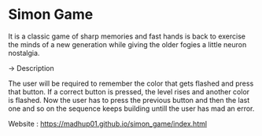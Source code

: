 # Simon Game

It is a classic game of sharp memories and fast hands is back to exercise the minds of a new generation while giving the older fogies a little neuron nostalgia.

-> Description

The user will be required to remember the color that gets flashed and press that button. If a correct button is pressed, the level rises and another color is flashed. 
Now the user has to press the previous button and then the last one and so on the sequence keeps building untill the user has mad an error.

Website : https://madhup01.github.io/simon_game/index.html

